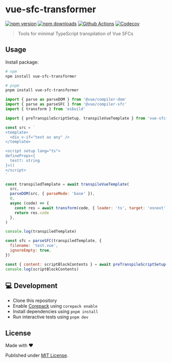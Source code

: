 # vue-sfc-transformer

[![npm version][npm-version-src]][npm-version-href]
[![npm downloads][npm-downloads-src]][npm-downloads-href]
[![Github Actions][github-actions-src]][github-actions-href]
[![Codecov][codecov-src]][codecov-href]

> Tools for minimal TypeScript transpilation of Vue SFCs

## Usage

Install package:

```sh
# npm
npm install vue-sfc-transformer

# pnpm
pnpm install vue-sfc-transformer
```

```js
import { parse as parseDOM } from '@vue/compiler-dom'
import { parse as parseSFC } from '@vue/compiler-sfc'
import { transform } from 'esbuild'

import { preTranspileScriptSetup, transpileVueTemplate } from 'vue-sfc-transformer'

const src = `
<template>
  <div v-if="test as any" />
</template>

<script setup lang="ts">
defineProps<{
  test?: string
}>()
</script>
`

const transpiledTemplate = await transpileVueTemplate(
  src,
  parseDOM(src, { parseMode: 'base' }),
  0,
  async (code) => {
    const res = await transform(code, { loader: 'ts', target: 'esnext' })
    return res.code
  },
)

console.log(transpiledTemplate)

const sfc = parseSFC(transpiledTemplate, {
  filename: 'test.vue',
  ignoreEmpty: true,
})

const { content: scriptBlockContents } = await preTranspileScriptSetup(sfc.descriptor, 'test.vue')
console.log(scriptBlockContents)
```

## 💻 Development

- Clone this repository
- Enable [Corepack](https://github.com/nodejs/corepack) using `corepack enable`
- Install dependencies using `pnpm install`
- Run interactive tests using `pnpm dev`

## License

Made with ❤️

Published under [MIT License](./LICENCE).

<!-- Badges -->

[npm-version-src]: https://img.shields.io/npm/v/vue-sfc-transformer?style=flat-square
[npm-version-href]: https://npmjs.com/package/vue-sfc-transformer
[npm-downloads-src]: https://img.shields.io/npm/dm/vue-sfc-transformer?style=flat-square
[npm-downloads-href]: https://npm.chart.dev/vue-sfc-transformer
[github-actions-src]: https://img.shields.io/github/actions/workflow/status/nuxt-contrvue-sfc-transformerransformer/ci.yml?branch=main&style=flat-square
[github-actions-href]: https://github.com/nuxt-contrvue-sfc-transformerransformer/actions?query=workflow%3Aci
[codecov-src]: https://img.shields.io/codecov/c/gh/nuxt-contrvue-sfc-transformerransformer/main?style=flat-square
[codecov-href]: https://codecov.io/gh/nuxt-contrvue-sfc-transformerransformer
